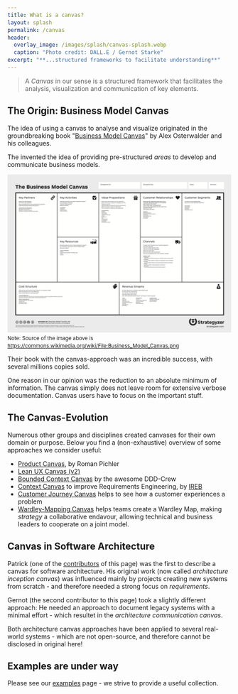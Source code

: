 ```yaml
---
title: What is a canvas?
layout: splash
permalink: /canvas
header:
  overlay_image: /images/splash/canvas-splash.webp
  caption: "Photo credit: DALL.E / Gernot Starke"
excerpt: "**...structured frameworks to facilitate understanding**"
---
```


>A _Canvas_ in our sense is a structured framework that facilitates the analysis, visualization and communication of key elements.

## The Origin: Business Model Canvas

The idea of using a canvas to analyse and visualize originated in the groundbreaking book "[Business Model Canvas](https://www.strategyzer.com/team/alexander-osterwalder)" by Alex Osterwalder and his colleagues.

The invented the idea of providing pre-structured _areas_ to develop and communicate business models.

![](images/about-canvas/Business_Model_Canvas.png)
<small>Note: Source of the image above is https://commons.wikimedia.org/wiki/File:Business_Model_Canvas.png</small> 

Their book with the canvas-approach was an incredible success, with several millions copies sold. 

One reason in our opinion was the reduction to an absolute minimum of information. 
The canvas simply does not leave room for extensive verbose documentation.
Canvas users have to focus on the important stuff.

## The Canvas-Evolution

Numerous other groups and disciplines created canvases for their own domain or purpose.
Below you find a (non-exhaustive) overview of some approaches we consider useful:

* [Product Canvas](https://www.romanpichler.com/tools/the-product-canvas/), by Roman Pichler
* [Lean UX Canvas (v2)](https://jeffgothelf.com/blog/leanuxcanvas-v2/)
* [Bounded Context Canvas](https://github.com/ddd-crew/bounded-context-canvas) by the awesome DDD-Crew
* [Context Canvas](https://re-magazine.ireb.org/articles/the-context-canvas) to improve Requirements Engineering, by [IREB](https://www.ireb.org)
* [Customer Journey Canvas](https://www.designabetterbusiness.tools/tools/customer-journey-canvas) helps to see how a customer experiences a problem
* [Wardley-Mapping Canvas](https://miro.com/blog/wardley-maps-whiteboard-canvas/) helps teams create a Wardley Map, making _strategy_ a collaborative endavour, allowing technical and business leaders to cooperate on a joint model.


## Canvas in Software Architecture

Patrick (one of the [contributors](/contributors) of this page) was the first to describe a canvas for software architecture. 
His original work (now called _architecture inception canvas_) was influenced mainly by projects creating new systems from scratch - and therefore needed a strong focus on _requirements_.

Gernot (the second contributor to this page) took a slightly different approach: 
He needed an approach to document legacy systems with a minimal effort - which resultet in the _architecture communication canvas_.

Both architecture canvas approaches have been applied to several real-world systems - which are not open-source, and therefore cannot be disclosed in original here!

## Examples are under way

Please see our [examples](/examples) page - we strive to provide a useful collection.

